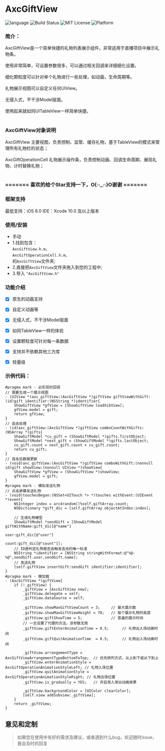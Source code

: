 # AxcGiftView
![language](https://img.shields.io/badge/Language-Objective--C-8E44AD.svg)
![Build Status](https://img.shields.io/badge/build-passing-brightgreen.svg)
![MIT License](https://img.shields.io/github/license/mashape/apistatus.svg)
![Platform](https://img.shields.io/badge/platform-%20iOS%20-lightgrey.svg)

### 简介：
AxcGiftView是一个简单快捷的礼物列表展示组件，非常适用于直播项目中展示礼物条。<br><br>
使用非常简单，可设置参数很多，可以通过相关回调来详细细化设置。<br><br>
细化颗粒度可以针对单个礼物进行一些处理，如动画，生命周期等。<br><br>
礼物展示视图可以自定义任何UIView。<br><br>
无侵入式，不干涉Model层面。<br><br>
使用起来就如同UITableView一样简单快捷。<br><br>

### AxcGiftView对象说明

AxcGiftView 
主要视图，负责控制、监管、缓存礼物，基于TableView的模式来管理所有礼物栏的状态；<br><br>
AxcGiftOperationCell 
礼物展示操作条，负责控制动画、回调生命周期、展现礼物、计时替换礼物；<br><br>

### ======= 喜欢的给个Star支持一下，O(∩_∩)O谢谢 ======= 

### 框架支持
最低支持：iOS 8.0 
IDE：Xcode 10.0 及以上版本


### <a id="使用方法"></a>使用/安装

* 手动  
* 1.找到包含：</br>
`AxcGiftView.h.m`、</br>
`AxcGiftOperationCell.h.m`、</br>
的`AxcGiftView`文件夹;</br>
* 2.直接把`AxcGiftView`文件夹拖入到您的工程中;
* 3.导入 `"AxcGiftView.h"`


### <a id="功能介绍"></a>功能介绍
- [x] 原生的动画支持
- [x] 自定义动画等
- [x] 无侵入式，不干涉Model层面
- [x] 如同TableView一样的体验
- [x] 设置颗粒度可针对每一条数据
- [x] 支持并不依赖其他三方库
- [x] 轻量级


### 示例代码：
```
#pragma mark - 必实现的回调
// 需要生成一个展示视图
- (UIView *)axc_giftView:(AxcGiftView *)giftView giftViewWithGift:(id)gift identifier:(NSString *)identifier{
    ShowGiftView *gfView = [ShowGiftView loadXibView];
    gfView.model = gift;
    return gfView;
}
// 连击处理
- (id)axc_giftView:(AxcGiftView *)giftView comboCountWithGifts:(NSArray *)gifts{
    ShowGiftModel *cu_gift = (ShowGiftModel *)gifts.firstObject;
    ShowGiftModel *next_gift = (ShowGiftModel *)gifts.lastObject;
    cu_gift.count = next_gift.count + cu_gift.count;
    return cu_gift;
}
// 连击后数据更新
- (void)axc_giftView:(AxcGiftView *)giftView comboWithGift:(nonnull id)gift showView:(nonnull UIView *)showView{
    ShowGiftView *gfView = (ShowGiftView *)showView;
    gfView.model = gift;
}
#pragma mark - 模拟发送礼物
// 点击屏幕发送礼物
- (void)touchesBegan:(NSSet<UITouch *> *)touches withEvent:(UIEvent *)event{
    NSInteger index = arc4random()%self.giftArray.count;
    NSDictionary *gift_dic = [self.giftArray objectAtIndex:index];
    
    // 生成礼物模型
    ShowGiftModel *sendGift = [ShowGiftModel giftWithName:gift_dic[@"name"]
                                                     user:gift_dic[@"user"]
                                                    count:gift_dic[@"count"]];
    // ID是判定礼物是否会触发连击的唯一标准
    NSString *identifier = [NSString stringWithFormat:@"%@-%@",sendGift.user,sendGift.name];
    // 发送礼物
    [self.giftView insertGift:sendGift identifier:identifier];
}
#pragma mark - 懒加载
- (AxcGiftView *)giftView{
    if (!_giftView) {
        _giftView = [AxcGiftView new];
        _giftView.delegate = self;
        _giftView.dataSource = self;
        
        _giftView.showMaxGiftViewCount = 3;     // 最大展示数
        _giftView.showMaxGiftViewHeight = 70;   // 每个展示礼物的高度
        _giftView.giftShowTime = 5;             // 普遍的展示时间
        // 一旦设置了代理的方法，该参数无效
        _giftView.giftEnterAnimationTime = 0.5;      // 礼物出入场动画时间
        _giftView.giftQuitAnimationTime  = 0.5;      // 礼物出入场动画时间

        _giftView.arrangementType = AxcGiftViewArrangementTypeBottomToTop;  // 优先排列方式，从上到下或从下到上
        _giftView.enterAnimationStyle = AxcGiftOperationAnimationStyleLeft; // 礼物入场位置
        _giftView.quitAnimationStyle = AxcGiftOperationAnimationStyleRight; // 礼物出场位置
        _giftView.is_gradually = YES;   // 开启渐入渐出动画效果
        
        _giftView.backgroundColor = [UIColor clearColor];
        [self.view addSubview:_giftView];
    }
    return _giftView;
}
```
## 意见和定制

> 如果您在使用中有好的需求及建议，或者遇到什么bug，欢迎随时issue，我会及时的回复<br>
